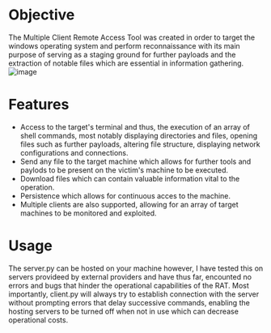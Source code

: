 
# Objective
The Multiple Client Remote Access Tool was created in order to target the windows operating system and perform reconnaissance with its main purpose of serving as a staging ground for further payloads and the extraction of notable files which are essential in information gathering.  
![image](https://user-images.githubusercontent.com/87882680/127767830-f063f761-977e-439d-a67e-29d5194ea5e2.png)
# Features 
- Access to the target's terminal and thus, the execution of an array of shell commands, most notably displaying directories and files, opening files such as further payloads, altering file structure, displaying network configurations and connections.
- Send any file to the target machine which allows for further tools and paylods to be present on the victim's machine to be executed. 
- Download files which can contain valuable information vital to the operation.
- Persistence which allows for continuous acces to the machine.
- Multiple clients are also supported, allowing for an array of target machines to be monitored and exploited.
# Usage
The server.py can be hosted on your machine however, I have tested this on servers provideed by external providers and have thus far, encounted no errors and bugs that hinder the operational capabilities of the RAT. Most importantly, client.py will always try to establish connection with the server without prompting errors that delay successive commands, enabling the hosting servers to be turned off when not in use which can decrease operational costs.
